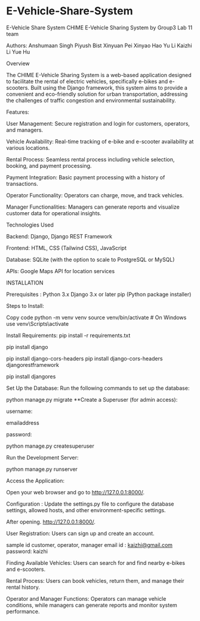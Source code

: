 # E-Vehicle-Share-System
E-Vehicle Share System
CHIME E-Vehicle Sharing System by Group3 Lab 11 team


Authors: Anshumaan Singh
Piyush Bist
Xinyuan Pei
Xinyao Hao
Yu Li
Kaizhi Li
Yue Hu



Overview

The CHIME E-Vehicle Sharing System is a web-based application designed to facilitate the rental of electric vehicles, specifically e-bikes and e-scooters. Built using the Django framework, this system aims to provide a convenient and eco-friendly solution for urban transportation, addressing the challenges of traffic congestion and environmental sustainability.

Features:

User Management: Secure registration and login for customers, operators, and managers.

Vehicle Availability: Real-time tracking of e-bike and e-scooter availability at various locations.

Rental Process: Seamless rental process including vehicle selection, booking, and payment processing.

Payment Integration: Basic payment processing with a history of transactions.

Operator Functionality: Operators can charge, move, and track vehicles.

Manager Functionalities: Managers can generate reports and visualize customer data for operational insights.

Technologies Used

Backend: Django, Django REST Framework

Frontend: HTML, CSS (Tailwind CSS), JavaScript

Database: SQLite (with the option to scale to PostgreSQL or MySQL)

APIs: Google Maps API for location services

INSTALLATION

Prerequisites : Python 3.x Django 3.x or later pip (Python package installer)

Steps to Install:

Copy code python -m venv venv source venv/bin/activate # On Windows use venv\Scripts\activate

Install Requirements: pip install -r requirements.txt

pip install django

pip install django-cors-headers
pip install django-cors-headers djangorestframework

pip install djangores

Set Up the Database: Run the following commands to set up the database:

python manage.py migrate **Create a Superuser (for admin access):

username:

emailaddress

password:

python manage.py createsuperuser

Run the Development Server:

python manage.py runserver

Access the Application:

Open your web browser and go to http://127.0.0.1:8000/.

Configuration : Update the settings.py file to configure the database settings, allowed hosts, and other environment-specific settings.

After opening. http://127.0.0.1:8000/.

User Registration: Users can sign up and create an account.

sample id
customer, operator, manager
email id : kaizhi@gmail.com
password: kaizhi


Finding Available Vehicles: Users can search for and find nearby e-bikes and e-scooters.

Rental Process: Users can book vehicles, return them, and manage their rental history.

Operator and Manager Functions: Operators can manage vehicle conditions, while managers can generate reports and monitor system performance.
